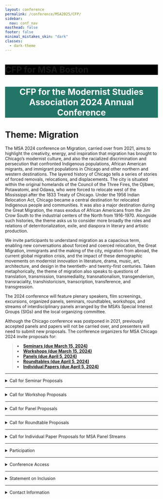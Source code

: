 ```yaml
---
layout: conference
permalink: /conference/MSA2025/CFP/
sidebar:
  nav: conf_nav
masthead: false
footer: false
minimal_mistakes_skin: "dark"
classes:
  - dark-theme
---
```


<body>
 
<!--
<div class="post">
                <p><strong>CFP for the Modernist Studies Association’s Annual Conference</strong></p>

<p><strong>MIGRATION</strong></p>

<p><strong>Check back again soon on this page for the MSA 2024 Chicago conference Call for Papers.</strong></p>
-->
<div class="CFP-full">
<div class="CFP-body">

<div class="page__hero--overlay"
style="background-color: #000; background-image: linear-gradient(rgba(0, 0, 0, 0.5), rgba(0, 0, 0, 0.5)), url(assets/subway_2022.jpeg);">
	<div class="wrapper">
	  <h1 id="page-title" class="page__title" itemprop="headline">       
		  CFP for MSA Boston       
	  </h1> 
	</div>
</div>

<p>
</p>
<h1 style="background-color:#237567;color:white; text-align:center;" >CFP for the Modernist Studies Association 2024 Annual Conference</h1>

<h1>Theme: Migration</h1>
<!--
<h2>
<p>Chicago, IL, November 7-10, 2024</p>
</h2>
-->

<p>The MSA 2024 conference on Migration, carried over from 2021, aims to highlight the creativity, energy, and inspiration that migration has brought to Chicago’s modernist culture, and also the racialized discrimination and persecution that confronted Indigenous populations, African American migrants, and immigrant populations in Chicago and other northern and western destinations. The layered history of Chicago tells a series of stories of forced removals, relocations, and displacements. The city is situated within the original homelands of the Council of the Three Fires, the Ojibwe, Potawatomi, and Odawa, who were forced to relocate west of the Mississippi after the 1833 Treaty of Chicago. Under the 1956 Indian Relocation Act, Chicago became a central destination for relocated Indigenous people and communities. It was also a major destination during the Great Migration, the mass exodus of African Americans from the Jim Crow South to the industrial centers of the North from 1916-1970. Alongside such histories, the theme asks us to consider more broadly the roles and relations of deterritorialization, exile, and diaspora in literary and artistic production. 
</p>

<p> We invite participants to understand migration as a capacious term, enabling new conversations about forced and coerced relocation, the Great Migration, immigrants and the making of the city, migration from abroad, the current global migration crisis, and the impact of these demographic movements on modernist innovation in literature, drama, music, art, architecture, and design in the twentieth- and twenty-first centuries. Taken metaphorically, the theme of migration also speaks to questions of translation, transmission, transmediality, transnationalism, transgenderism, transraciality, transhistoricism, transcription, transference, and transgression. 
</p>
 
<p>The 2024 conference will feature plenary speakers, film screenings, excursions, organized panels, seminars, roundtables, workshops, and streams of interdisciplinary panels arranged by the MSA’s Special Interest Groups (SIGs) and the local organizing committee.  
</p>

<p>Although the Chicago conference was postponed in 2021, previously accepted panels and papers will not be carried over, and presenters will need to submit new proposals. The conference organizers for MSA Chicago 2024 invite proposals for:
<blockquote fontsize="16px";>
	<strong>
	<li>
		<a href="#p1">Seminars (due March 15, 2024)</a>
	</li>
	<li>
		<a href="#p2">Workshops (due March 15, 2024)</a>
	</li>
	<li>
		<a href="#p3">Panels (due April 5, 2024)</a>
	</li>
	<li>
		<a href="#p4">Roundtables (due April 5, 2024)</a>
	</li>
		<li>
		<a href="#p5">Individual Papers (due April 5, 2024) </a>
	</li>
	</strong>
</blockquote>
<hr>
<details closed>
	<summary class="CFP-summary" id="p1">Call for Seminar Proposals</summary>
		<div class="description">
<p>Seminars are a central feature of the MSA conference. They are longer sessions of no more than 12 participants, designed to generate lively exchange and facilitate future collaborations. Each participant writes a brief position paper (5-7 pages) that is pre-circulated and read by all participants prior to the conference. Participants sign up for seminars on a first-come, first-served basis when registering for the conference.
</p>

<p>Seminar Topics: There are no limits on topics, but past experience has shown that the more clearly defined the topic and the more guidance provided by the leader, the more productive the ensuing discussion. “Clearly defined” should not be confused with “narrow,” as extremely narrow seminar topics tend to exclude many potential participants. To review past seminar topics, go to the <a href="/msa/conference/archive.html">Conference Archives</a> on the MSA website, click the link to a prior conference, and then click on “Conference Schedule” or “Conference Program.” You will find seminars listed along with panels and other events.</p>

<p><a href="https://msa2024.exordo.com/">Click here to submit Seminar Proposals</a> by Friday March 15, 2024. Please provide a 300-word description of the seminar purpose and format. Seminar leaders’ bios are limited to 100 words. </p>
		</div>
</details>
<hr>
<details closed>
	<summary class="CFP-summary" id="p2">Call for Workshop Proposals</summary>
		<div class="description">
<p>Workshops can take the form of discussions, presentations, and hands-on demonstrations. Past workshops have focused on topics such as collaboration, book making, publishing, teaching, the job market, mid-career challenges and opportunities, research and the liberal arts college, and alternative/non-academic jobs, and how best to ensure the future of the profession. Participation in a workshop does not preclude participation in other aspects of the conference.
</p>

<p> 
Workshops are participatory in format and can be either 90 or 120 minutes in length. They may be led by one person or by a panel of experts. Participants will register for workshops at the same time as conference registration.
</p>

<p><a href="https://msa2024.exordo.com/">Click here to submit Workshop Proposals</a> by Friday March 15, 2024. Please include a 300-word description of the workshop purpose and format. Participants’ bios are limited to 100 words.</p>
		</div>
</details>
<hr>
<details closed>
	<summary class="CFP-summary" id="p3">Call for Panel Proposals</summary>
		<div class="description">
<p>Panels are designed to expand research and debate on a topic or theme and present a clear rationale for the papers’ collective goal. Keep in mind that topics are not limited to the conference theme. Please be sure to characterize in your proposal what each paper contributes individually and how it fits into a cohesive session.
</p>
<blockquote>
	<li>We encourage interdisciplinary panels and generally discourage panels on single authors.
	</li>
	<li>In order to allow for discussion, preference will be given to panels with three participants 
	(20 minutes each), though panels of four will be considered (15 minutes each).
	</li>
	<li>Panels composed entirely of participants from a single department at a single institution 
	are not likely to be accepted.
	</li>
	<li>The MSA encourages panels comprising scholars from a diverse range of institutions and of
	 various ranks, including graduate students, postdoctoral fellows, contingent faculty, and 
	 independent scholars.
	</li>
	<li>Please elect an appropriate chair for your panel if possible and include this information as 
	part of your proposal. Otherwise, the program committee wil help recruit a chair for you.
	</li>
</blockquote>
<p><a href="https://msa2024.exordo.com/">Click here to submit Panel Proposals</a> by Friday April 5, 2024. Please include a list of participants, paper titles, and a 300-500-word abstract of the session. Author bios are limited to 100 words.</p>
		</div>
</details>
<hr>
<details closed>
	<summary class="CFP-summary" id="p4">Call for Roundtable Proposals</summary>
		<div class="description">
<p>All topics will be considered for roundtable discussions. Unlike panels, which generally feature a sequence of 15-20-minute talks followed by questions, roundtables gather a group of participants around a shared concern in order to generate discussion among the participants and with the audience. Instead of delivering full-length papers, presenters are asked to deliver short position statements (5-8 minutes) that respond to questions distributed in advance by the organizer, or to take turns responding to prompts from the moderator, or take a more experimental approach to the format. The bulk of the session should be devoted to discussion. No paper titles are listed in the program, only the names of participants and an abstract describing the goals of the session.
</p>

<p>Please bear in mind these guidelines:
</p>
<blockquote>
	<li>Roundtables may feature as many as 6 speakers but are more likely to be accepted if 
	they include 4 or 5.
	</li>
	<li>Roundtable organizers should discourage participants from writing formal papers and
	 to be as brief and concise as possible, ideally speaking for no more than 5 minutes at a 
	 time in order to facilitate discussion.
	</li>
	<li>We particularly welcome roundtables that include participants from multiple disciplines,
	 and we discourage roundtables on single authors.
	</li>
	<li>The MSA encourages roundtables comprising scholars from a diverse range of institutions
	 and of various ranks, including graduate students, postdoctoral fellows, contingent faculty, 
	 and independent scholars.
	</li>
	<li>Roundtables composed entirely of participants from a single department at a single 
	institution are not likely to be accepted.
	</li>
	<li>Roundtable organizers should identify a chair and include this information with their proposals.
	</li>
</blockquote>
<p><a href="https://msa2024.exordo.com/">Click here to submit Roundtable Proposals</a> by Friday April 5, 2024. Please include a list of participants and a 300-500-word abstract of the session. Participants’ bios are limited to 100 words each. </p>
		</div>
</details>
<hr>
<details closed>
	<summary class="CFP-summary" id="p5">Call for Individual Paper Proposals for MSA Panel Streams</summary>
		<div class="description">
<p>Individual paper proposals must speak directly to one of this year’s streams, described below. The MSA program committee and MSA Special Interest Groups in charge of the streams will compose panels and roundtables from the individual papers.</p>
<p><a href="https://msa2024.exordo.com/">Click here to submit individual Paper Proposals</a> for panel streams by April 5, 
2024. Please include a 300-word abstract of the paper. Author bios are limited to
 100 words. </p>
		<details closed>
			<summary class="stream-title">Modernism and the Environment Stream: Migration, Modernization, and Environmental Change</summary>
				<div class="description">
			<p>This stream invites papers on the intersections of migration, modernization, and environmental change in modernist literatures and aesthetics. How do modernist aesthetic practices register, illuminate, or obfuscate the role of environmental degradation and injustice in human migrations of the long twentieth century? How do the environmental aesthetics of migrant or transnational authors enrich or unsettle Eurocentric modernist frameworks? How do modernist ideologies, infrastructures, or aesthetics inform current representations of climate migration? How has ecocritical modernist scholarship migrated across media and beyond traditional methodologies to engage with environmental history, decolonial studies, or critical studies of race, gender, sexuality, disability, and beyond?
		</p>
				</div>
		</details>

		<details closed>
			<summary class="stream-title">Modernism and Film Stream: Cinema and Modernism</summary>
			<p>The advent of cinema coincided with the rise of modernism in the arts; yet film historians 
			and modernists have generated their own genealogies of the modern grounded in different, sometimes conflicting theoretical and historical traditions. Informed by this interdisciplinary background,the Film and Modernism stream will explore the history and theory of cinema through its interconnections with other media while remaining anchored in the aesthetics of moving images and the generic specificity of film art. 
		</p>
		</details>
		<details closed>
			<summary class="stream-title">Critical Race Studies Stream: Displacement, Transplantation, and Finding Home</summary>
				<div class="description">
			<p>We seek to demonstrate the ways in which people of color and colonized peoples have resisted white supremacist “un-homing” and found agency in constructing new homes and forging new communities. How does modernism reflect the historical and contemporary experiences of coerced migration for indigenous, Black, and colonized peoples? How do writers, artists, and thinkers from marginalized communities depict the reclaiming of original homelands, imagine the formation of new homelands, the generation of–and reconstruction of–communities and kinships, and conceptualize the “home,” “homelessness,” and “re-homing”?
			</p> 
				</div>
		</details>

		<details closed>
			<summary class="stream-title">Modernism and Pedagogy Stream</summary>
				<div class="description">
			<p>We invite papers that address pedagogical concerns: approaches to teaching modernist texts in all types of courses (literature surveys; first-year writing; basic writing; modernist novel, etc.); how modernist studies connects to other disciplines in the classroom, such as creative writing, composition studies, or women's & gender studies, to name a few; the pedagogies in and of modernist texts/artists; as well as modernism’s place(s) in the history of pedagogy/education. We are also very interested in revealing the connection between pedagogy and scholarship -- how do we articulate this relationship? Lastly, we hope papers will address the lived conditions of our teaching labor, with institutional pressures and constraints both demanding creativity in our pedagogy as it potentially creates limits.
		</p>
				</div>
		</details>

		<details closed>
			<summary class="stream-title">Intersectional Feminist and Queer Praxis Stream: Queer, Trans, and Feminist Intersections + Interventions</summary>
				<div class="description">
			<p>This stream will feature papers, panels, and other presentations exploring the relationship 
			among feminism, queer studies, and modernism. Of particular interest are examinations of how 
			queer studies and feminism intersect and intervene within modernist studies in a moment when 
			such approaches are under surveillance, threat, and attack. Possible topics may include new 
			readings of key feminist, queer, and/or trans modernist figures and works; queer, trans, and/or
			feminist contributions that revisit and revitalize more traditional texts; methodologies and 
			theoretical approaches informed by feminist, queer, and/or trans positionalities and politics; 
			and embodied queer, trans, and/or feminist representations within modernist studies and/or the academy.
		</p>
			</div>
		</details>
	</div>

		<details closed>
			<summary class="stream-title">Chicago Stream: Modernism/Modernity's Chicago</summary>
				<div class="description">
			<p>This stream invites papers that deal with any aspect of modernism or modernity as it relates to the midwestern metropolis. Home to continually new waves of migrants, Chicago was (and is) a place marked by constant change and multitudinous movements. As the birthplace of important modernist magazines like Poetry and The Little Review, early 20th-century Chicago was at the center of literary and artistic innovations in music, art, theatre, film, activism, and architecture -- and attracted well-known figures such as Carl Sandburg, Gwendolyn Brooks, Richard Wright, Charlie Chaplin, Ida B. Wells, Jane Addams, Floyd Dell, and Frank Lloyd Wright, who all lived and worked in Chicago for parts of their careers. Papers for this stream may consider the importance of Chicago as a site of modernist transformation and exchange, but also as a locus of modernity. From skyscrapers to settlement houses, from railroads to community organizations, the city of Chicago has been shaped by infrastructures of modernity, which have in turn exerted an influence on city inhabitants, writers, and artists alike. Approaches to this stream could derive from many directions, including aesthetics, science, journalism, testimony, psychology, economy, urban planning, public health, and sociology.
			</p>
				</div>
		</details>
		<p>
		</p>
</details>
<hr>
</p>
<details closed>
	<summary class="CFP-summary">Participation</summary>
		<div class="description">
<p>So as to involve as many people as possible as active participants, the MSA limits appearances
 on the program to one in each category below:
 </p>
 <blockquote>
	<li>Seminar, either as leader or as participant
	</li>
	<li>Panel or roundtable, as participant (you may also chair a different panel or roundtable)
	</li>
</blockquote>
<p>In other words, you may organize a seminar, present a paper on a panel, and register for a workshop, but you may not 
 present two papers on panels or roundtables.
</p>
<p>MSA rules do not allow panel or roundtable organizers to chair their own session if they are 
also presenting a paper or making substantive remarks in the session; the session chair must be
 someone who is otherwise not presenting.
</p>
<p>All who attend the MSA conference must be members of the organization with dues paid for 
2024-25 (MSA membership runs from July 1 until June 30 each year) and with any past dues paid 
in full. For information on MSA, please check the <a href="/msa/index.html">Association website.</a>
</p>
		</div>
</details>
<hr>
<details closed>
	<summary class="CFP-summary">Conference Access</summary>
		<div class="description">
<p>The MSA is committed to ensuring that all conference registrants will be able to 
participate in conference events. We ask that all conference attendees give thought 
to questions of access and work with the conference organizers to create an event that
 is welcoming to the entire community of participants.  Participants will upload copies
 of their papers to a secure drive prior to the conference to ensure equal access to 
 materials for all participants.
 </p>
		</div>
</details>
<hr>
<details closed>
	<summary class="CFP-summary">Statement on Inclusion</summary>
		<div class="description">
<p>The Modernist Studies Association supports the rights and dignity of all persons 
associated with our organization and conference. We hold that inclusivity, diversity, 
access, and equality are critical to the strength of our organization and the effectiveness
 of our academic mission. In the spirit of maintaining a welcoming and inclusive organization,
 we urge our participants to use individuals’ preferred names and pronouns when introducing 
 speakers and in citing their work or ideas.
 </p>
		</div>
</details>
<hr>
<details closed>
	<summary class="CFP-summary">Contact Information</summary>
		<div class="description">
<p>Questions about our upcoming conference?</p>
<u1><li>Contact <a href="msa2024chicago@gmail.com">msa2024chicago@gmail.com</a></li></u1>
<p>
</p>
<p>Questions about membership and registration?</p>
<u1><li>Contact Karen Weingarten at <a href="kweingarten@qc.cuny.edu">kweingarten@qc.cuny.edu</a></li></u1>
<p>
</p>
<p>Questions for the Program Committee?</p>
<u1><li>Contact Pardis Dabashi at <a href="kpdabashi@brynmawr.edu">pdabashi@brynmawr.edu</a></li></u1>
<p>
</p>
		</div>
</details>

</div>
</div>

</body>